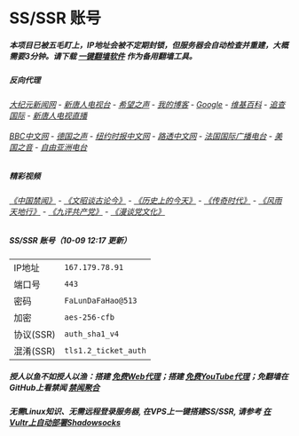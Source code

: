 # SS/SSR 账号 

##### 本项目已被五毛盯上，IP地址会被不定期封锁，但服务器会自动检查并重建，大概需要3分钟。请下载 [一键翻墙软件](https://github.com/gfw-breaker/nogfw/blob/master/README.md?a01) 作为备用翻墙工具。

##### 反向代理
######  [大纪元新闻网](http://167.179.78.91:10080) - [新唐人电视台](http://167.179.78.91:8000) - [希望之声](http://167.179.78.91:8200) - [我的博客](http://167.179.78.91:10000/) - [Google](http://167.179.78.91:8888/search?q=425事件) - [维基百科](http://167.179.78.91:8100/wiki/喬高-麥塔斯調查報告) - [追查国际](http://167.179.78.91:10010) - [新唐人电视直播](http://167.179.78.91)<br/> <br/> [BBC中文网](http://167.179.78.91:9100/zhongwen/simp) - [德国之声](http://167.179.78.91:9200/zh/在线报导/s-9058?&zhongwen=simp) - [纽约时报中文网](http://167.179.78.91:9400) - [路透中文网](http://167.179.78.91:9500/) - [法国国际广播电台](http://167.179.78.91:9600/) - [美国之音](http://167.179.78.91:9700/)  - [自由亚洲电台](http://167.179.78.91:9800/) 

##### 精彩视频
###### [《中国禁闻》](https://github.com/gfw-breaker/ntdtv-news/blob/master/README.md?a01) - [《文昭谈古论今》](https://github.com/gfw-breaker/wenzhao/blob/master/README.md?a01) - [《历史上的今天》](https://github.com/gfw-breaker/today-in-history/blob/master/README.md?a01) - [《传奇时代》](http://167.179.78.91:10000/videos/legend/) - [《风雨天地行》](http://167.179.78.91:10000/videos/fytdx/) - [《九评共产党》](http://167.179.78.91:10000/videos/jiuping/) - [《漫谈党文化》](http://167.179.78.91:10000/videos/mtdwh/) 

##### SS/SSR 账号（10-09 12:17 更新）
|||
|-|-|
|IP地址|`167.179.78.91`|
|端口号|`443` |
|密码|`FaLunDaFaHao@513`|  
|加密|`aes-256-cfb`|
|协议(SSR) |`auth_sha1_v4`|  
|混淆(SSR) |`tls1.2_ticket_auth`|  

##### 授人以鱼不如授人以渔：搭建 [免费Web代理](https://github.com/no-gfw/heroku-node-proxy#--end--)；搭建 [免费YouTube代理](https://github.com/gfw-breaker/you2php-heroku#--end--)；免翻墙在GitHub上看禁闻 [禁闻聚合](https://github.com/gfw-breaker/banned-news/blob/master/README.md?a01)

##### 无需Linux知识、无需远程登录服务器, 在VPS上一键搭建SS/SSR, 请参考 [在Vultr上自动部署Shadowsocks](https://gfw-breaker.win/vultr%e9%83%a8%e7%bd%b2ss/) 
